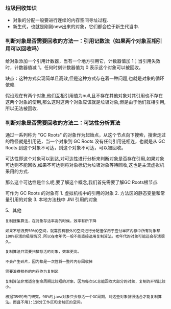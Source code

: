 ### 垃圾回收知识

- 对象的分配一般要进行连续的内存空间寻址过程.
- 新生代，也就是刚刚new出来的对象，它们都会位于新生代当中.

### 判断对象是否需要回收的方法一：引用记数法（如果两个对象互相引用可以回收吗）

给对象添加一个引用计数器，当有一个地方引用它，计数器值加 1；当引用失效时，计数器值减 1。任何时刻计数器值为 0 表示这个对象可以被回收。

缺点：这种方式实现简单且高效,但是这种方式存在着一种问题,也就是对象的循环依赖.

假设现在有两个对象,他们互相引用值为null,且不存在其他对象对其引用也不存在这两个对象的使用,那么这时这两个对象应该就是垃圾对象,但是由于他们互相引用,所以无法被回收.

### 判断对象是否需要回收的方法二：可达性分析算法

通过一系列称为 "GC Roots" 的对象作为起始点，从这个节点向下搜索，搜索走过的路径就是引用链，当一个对象到 GC Roots 没有任何引用链相连，也就是从 GC Roots 到这个对象不可达，则这个对象不可达，可以被回收。

可达性即这个对象可以到达,对可达性进行分析来判断对象是否存在引用,如果对象可达则不能回收,如果不可达则将对象标记为垃圾对象等待回收,这也是主流虚拟机采用的方式.

那么这个可达性是什么呢,要了解这个概念,我们首先需要了解GC Roots根节点.

可作为 GC Roots 的对象有
	1. 虚拟机栈中的引用的对象
	2. 方法区的静态变量和常量引用的对象
	3. 本地方法栈中 JNI 引用的对象





5、其他
```text
复制搜集算法，在对象存活率高的时候，效率有所下降

如果不想浪费50%的空间，就需要有额外的空间进行分配担保用于应付半区内存中所有对象都100%存活的极端情况.所以在老年代一般不能直接选用复制算法。老年代的对象可能还会存活很久。

复制算法只需要扫描存活的对象，效率更高。

不会产生碎片，因为都是一次性将一整片内存回收掉

需要浪费额外的内存作为复制区

复制算法非常适合生命周期比较短的对象，因为每次GC总能回收大部分的对象，复制的开销比较小。

根据IBM的专门研究，98%的java对象只会存活一个GC周期，对这些对象就很适合才能复制算法。而且不用1:1划分工作区和复制区的空间。

```



















